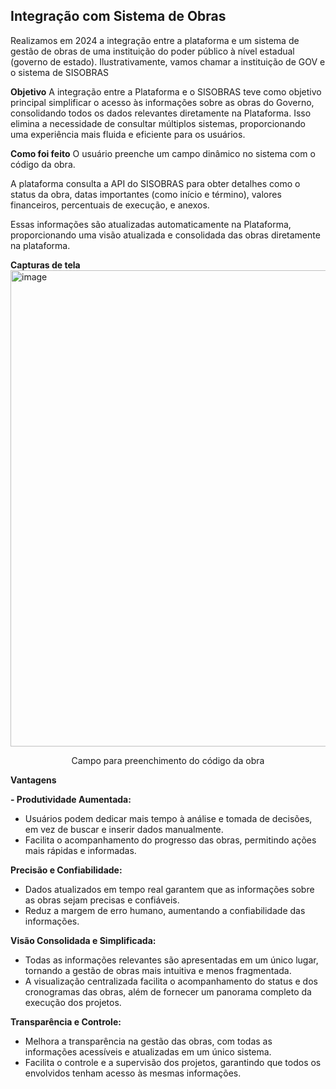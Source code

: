 ## Integração com Sistema de Obras

Realizamos em 2024 a integração entre a plataforma e um sistema de gestão de obras de uma instituição do poder público à nível estadual (governo de estado). Ilustrativamente, vamos chamar a instituição de GOV e o sistema de SISOBRAS

**Objetivo**
A integração entre a Plataforma e o SISOBRAS teve como objetivo principal simplificar o acesso às informações sobre as obras do Governo, consolidando todos os dados relevantes diretamente na Plataforma. Isso elimina a necessidade de consultar múltiplos sistemas, proporcionando uma experiência mais fluida e eficiente para os usuários.

**Como foi feito**
O usuário preenche um campo dinâmico no sistema com o código da obra.

A plataforma consulta a API do SISOBRAS para obter detalhes como o status da obra, datas importantes (como início e término), valores financeiros, percentuais de execução, e anexos.

Essas informações são atualizadas automaticamente na Plataforma, proporcionando uma visão atualizada e consolidada das obras diretamente na plataforma.

**Capturas de tela**
<img width="1596" height="762" alt="image" src="https://github.com/user-attachments/assets/b2d24334-4b91-444b-a8ee-a0b69e9dfb7f" />
<p align="center">
Campo para preenchimento do código da obra
</p>

**Vantagens**
 

**- Produtividade Aumentada:**

- Usuários podem dedicar mais tempo à análise e tomada de decisões, em vez de buscar e inserir dados manualmente.
- Facilita o acompanhamento do progresso das obras, permitindo ações mais rápidas e informadas.

**Precisão e Confiabilidade:**

- Dados atualizados em tempo real garantem que as informações sobre as obras sejam precisas e confiáveis.
- Reduz a margem de erro humano, aumentando a confiabilidade das informações.

**Visão Consolidada e Simplificada:**

- Todas as informações relevantes são apresentadas em um único lugar, tornando a gestão de obras mais intuitiva e menos fragmentada.
- A visualização centralizada facilita o acompanhamento do status e dos cronogramas das obras, além de fornecer um panorama completo da execução dos projetos.

**Transparência e Controle:**

- Melhora a transparência na gestão das obras, com todas as informações acessíveis e atualizadas em um único sistema.
- Facilita o controle e a supervisão dos projetos, garantindo que todos os envolvidos tenham acesso às mesmas informações.
